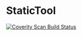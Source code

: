 # StaticTool
<a href="https://scan.coverity.com/projects/zach922-statictool">
  <img alt="Coverity Scan Build Status"
       src="https://scan.coverity.com/projects/19363/badge.svg"/>
</a>
